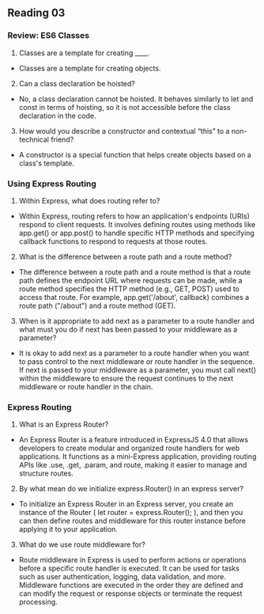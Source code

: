 ## Reading 03

### Review: ES6 Classes

1. Classes are a template for creating ____.
  - Classes are a template for creating objects.

2. Can a class declaration be hoisted?
  - No, a class declaration cannot be hoisted. It behaves similarly to let and const in terms of hoisting, so it is not accessible before the class declaration in the code.

3. How would you describe a constructor and contextual “this” to a non-technical friend?
  -  A constructor is a special function that helps create objects based on a class's template.


### Using Express Routing

1. Within Express, what does routing refer to?
  - Within Express, routing refers to how an application's endpoints (URIs) respond to client requests. It involves defining routes using methods like app.get() or app.post() to handle specific HTTP methods and specifying callback functions to respond to requests at those routes.

2. What is the difference between a route path and a route method?
  - The difference between a route path and a route method is that a route path defines the endpoint URL where requests can be made, while a route method specifies the HTTP method (e.g., GET, POST) used to access that route. For example, app.get('/about', callback) combines a route path ("/about") and a route method (GET).

3. When is it appropriate to add next as a parameter to a route handler and what must you do if next has been passed to your middleware as a parameter?
  - It is okay to add next as a parameter to a route handler when you want to pass control to the next middleware or route handler in the sequence. If next is passed to your middleware as a parameter, you must call next() within the middleware to ensure the request continues to the next middleware or route handler in the chain.


### Express Routing

1. What is an Express Router?
  - An Express Router is a feature introduced in ExpressJS 4.0 that allows developers to create modular and organized route handlers for web applications. It functions as a mini-Express application, providing routing APIs like .use, .get, .param, and route, making it easier to manage and structure routes.

2. By what mean do we initialize express.Router() in an express server?
  - To initialize an Express Router in an Express server, you create an instance of the Router ( let router = express.Router(); ), and then you can then define routes and middleware for this router instance before applying it to your application.  

3. What do we use route middleware for?
  - Route middleware in Express is used to perform actions or operations before a specific route handler is executed. It can be used for tasks such as user authentication, logging, data validation, and more. Middleware functions are executed in the order they are defined and can modify the request or response objects or terminate the request processing.

